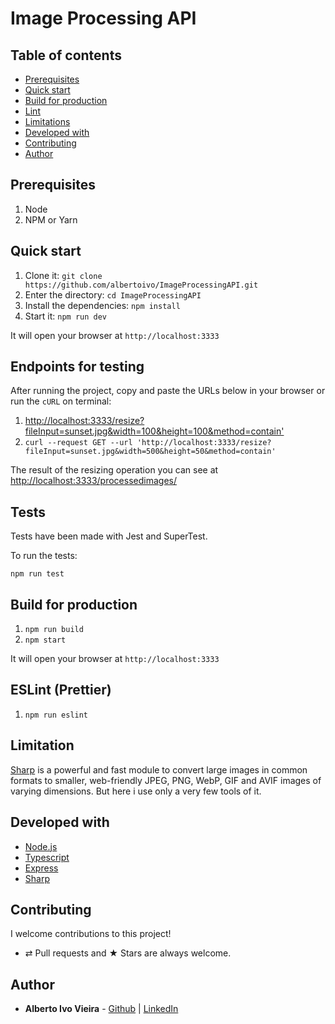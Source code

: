 # Image Processing API

## Table of contents

- [Prerequisites](#prerequisites)
- [Quick start](#quick-start)
- [Build for production](#build-for-production)
- [Lint](#lint)
- [Limitations](#limitations)
- [Developed with](#developed-with)
- [Contributing](#contributing)
- [Author](#author)

## Prerequisites

1.  Node
1.  NPM or Yarn

## Quick start

1. Clone it: `git clone https://github.com/albertoivo/ImageProcessingAPI.git`
1. Enter the directory: `cd ImageProcessingAPI`
1. Install the dependencies: `npm install`
1. Start it: `npm run dev`

It will open your browser at `http://localhost:3333`

## Endpoints for testing

After running the project, copy and paste the URLs below in your browser or run the `cURL` on terminal:

1. [http://localhost:3333/resize?fileInput=sunset.jpg&width=100&height=100&method=contain']()
1. `curl --request GET --url 'http://localhost:3333/resize?fileInput=sunset.jpg&width=500&height=50&method=contain'`

The result of the resizing operation you can see at <a href='http://localhost:3333/processedimages/'>http://localhost:3333/processedimages/</a>

## Tests

Tests have been made with Jest and SuperTest.

To run the tests:

`npm run test`

## Build for production

1. `npm run build`
1. `npm start`

It will open your browser at `http://localhost:3333`

## ESLint (Prettier)

1. `npm run eslint`

## Limitation

[Sharp](https://sharp.pixelplumbing.com/) is a powerful and fast module to convert large images in common formats to smaller, web-friendly JPEG, PNG, WebP, GIF and AVIF images of varying dimensions. But here i use only a very few tools of it.

## Developed with

- [Node.js](https://nodejs.org/)
- [Typescript](https://www.typescriptlang.org/)
- [Express](https://expressjs.com/)
- [Sharp](https://sharp.pixelplumbing.com/)

## Contributing

I welcome contributions to this project!

- ⇄ Pull requests and ★ Stars are always welcome.

## Author

- **Alberto Ivo Vieira** - [Github](https://github.com/albertoivo) | [LinkedIn](https://www.linkedin.com/in/alberto-ivo-vieira/)
